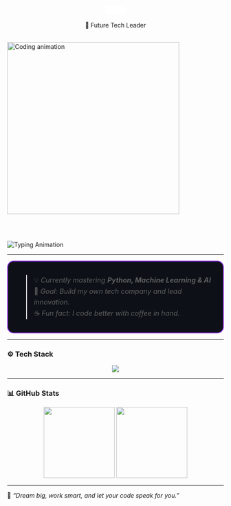 
<div align="center">

### <div style="background-color:#ffffff; color:#000; display:inline-block; padding:10px 25px; border-radius:15px; font-size:28px; font-weight:bold; box-shadow:0px 0px 20px rgba(255,255,255,0.3);">
🚀 Future Tech Leader
</div>

<br>

<!-- animated coder -->
<img src="https://cdn.dribbble.com/users/1162077/screenshots/3848914/media/7ed7d5ca074b48b3286c80e5e9ad9b8e.gif" width="400" alt="Coding animation"/>

<br><br>

<!-- typing animation -->
![Typing Animation](https://readme-typing-svg.herokuapp.com?font=Fira+Code&weight=600&size=24&pause=1000&color=8A2BE2&center=true&vCenter=true&width=600&lines=Building+my+AI+empire+one+line+of+code+at+a+time+🤖;Dream+%7C+Code+%7C+Create+%7C+Inspire)

---

<div style="border: 2px solid #8A2BE2; border-radius: 15px; padding: 15px; background-color: #0d1117; color: #e6e6fa; max-width: 600px; margin: auto; font-size:16px; line-height:1.6;">
  
> 💡 *Currently mastering **Python, Machine Learning & AI***  
> 🎯 *Goal: Build my own tech company and lead innovation.*  
> ☕ *Fun fact: I code better with coffee in hand.*

</div>

---

### ⚙️ **Tech Stack**
<p align="center">
  <img src="https://skillicons.dev/icons?i=python,tensorflow,pytorch,html,css,js,github,vscode,linux&theme=dark" />
</p>

---

### 📊 **GitHub Stats**
<p align="center">
  <img src="https://github-readme-stats.vercel.app/api?username=salully22&show_icons=true&theme=tokyonight" height="165"/>
  <img src="https://github-readme-streak-stats.herokuapp.com/?user=salully22&theme=tokyonight" height="165"/>
</p>

---

🌙 *“Dream big, work smart, and let your code speak for you.”*

</div>

